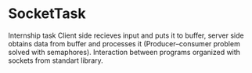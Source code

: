# SocketTask
Internship task
Client side recieves input and puts it to buffer, server side obtains data from buffer and processes it (Producer–consumer problem solved with semaphores).
Interaction between programs organized with sockets from standart library.

